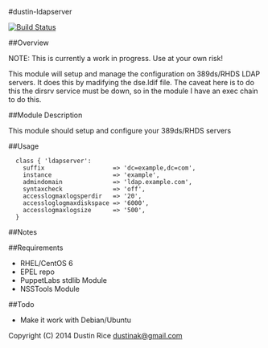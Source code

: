 #dustin-ldapserver

[![Build Status](https://travis-ci.org/dustinak/dustin-ldapserver.svg?branch=master)](https://travis-ci.org/dustinak/dustin-ldapserver)

##Overview

NOTE: This is currently a work in progress. Use at your own risk!

This module will setup and manage the configuration on 389ds/RHDS LDAP servers. It
does this by madifying the dse.ldif file. The caveat here is to do this the dirsrv
service must be down, so in the module I have an exec chain to do this.

##Module Description

This module should setup and configure your 389ds/RHDS servers

##Usage
```puppet
  class { 'ldapserver':
    suffix                   => 'dc=example,dc=com',
    instance                 => 'example',
    admindomain              => 'ldap.example.com',
    syntaxcheck              => 'off',
    accesslogmaxlogsperdir   => '20',
    accessloglogmaxdiskspace => '6000',
    accesslogmaxlogsize      => '500',
  }
```
##Notes

##Requirements
* RHEL/CentOS 6
* EPEL repo
* PuppetLabs stdlib Module
* NSSTools Module

##Todo
* Make it work with Debian/Ubuntu

Copyright (C) 2014 Dustin Rice dustinak@gmail.com
